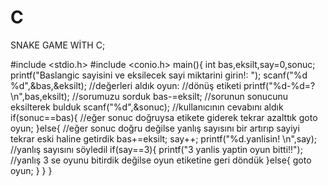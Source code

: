 # C
SNAKE GAME WİTH C;


#include <stdio.h>
    #include <conio.h>
    main(){
        int bas,eksilt,say=0,sonuc;
        printf("Baslangic sayisini ve eksilecek sayi miktarini girin!: ");
        scanf("%d %d",&bas,&eksilt); //değerleri aldık
        oyun: //dönüş etiketi
            printf("%d-%d=? \n",bas,eksilt); //sorumuzu sorduk
            bas-=eksilt; //sorunun sonucunu eksilterek bulduk
            scanf("%d",&sonuc); //kullanıcının cevabını aldık
            if(sonuc==bas){ //eğer sonuc doğruysa etikete giderek tekrar azalttık
                goto oyun;
            }else{ //eğer sonuc doğru değilse yanlış sayısını bir artırıp sayiyi tekrar eski haline getirdik
                bas+=eksilt;
                say++;
                printf("%d.yanlisin! \n",say); //yanlış sayısını söyledil
                if(say==3){
                    printf("3 yanlis yaptin oyun bitti!!"); //yanlış 3 se oyunu bitirdik değilse oyun etiketine geri döndük
                }else{
                    goto oyun;
                }
            }
    }


